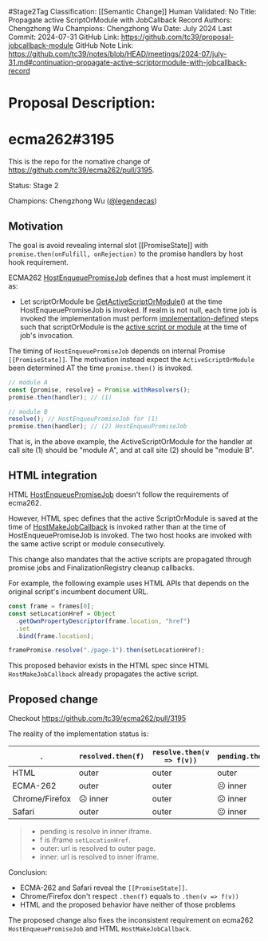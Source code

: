 #Stage2Tag
Classification: [[Semantic Change]]
Human Validated: No
Title: Propagate active ScriptOrModule with JobCallback Record
Authors: Chengzhong Wu
Champions: Chengzhong Wu
Date: July 2024
Last Commit: 2024-07-31
GitHub Link: https://github.com/tc39/proposal-jobcallback-module
GitHub Note Link: https://github.com/tc39/notes/blob/HEAD/meetings/2024-07/july-31.md#continuation-propagate-active-scriptormodule-with-jobcallback-record

# Proposal Description:
# ecma262#3195

This is the repo for the nomative change of https://github.com/tc39/ecma262/pull/3195.

Status: Stage 2

Champions: Chengzhong Wu ([@legendecas](https://github.com/legendecas))

## Motivation

The goal is avoid revealing internal slot [[PromiseState]] with
`promise.then(onFulfill, onRejection)` to the promise handlers by
host hook requirement.

ECMA262 [HostEnqueuePromiseJob](https://tc39.es/ecma262/#sec-hostenqueuepromisejob)
defines that a host must implement it as:

- Let scriptOrModule be [GetActiveScriptOrModule](https://tc39.es/ecma262/#sec-getactivescriptormodule)()
  at the time HostEnqueuePromiseJob is invoked. If realm is not null, each time job is invoked the
  implementation must perform [implementation-defined](https://tc39.es/ecma262/#implementation-defined)
  steps such that scriptOrModule is the [active script or module](https://tc39.es/ecma262/#job-activescriptormodule)
  at the time of job's invocation.

The timing of `HostEnqueuePromiseJob` depends on internal Promise
`[[PromiseState]]`. The motivation instead expect the `ActiveScriptOrModule`
been determined AT the time `promise.then()` is invoked.

```js
// module A
const {promise, resolve} = Promise.withResolvers();
promise.then(handler); // (1)

// module B
resolve(); // HostEnqueuPromiseJob for (1)
promise.then(handler); // (2) HostEnqueuPromiseJob
```

That is, in the above example, the ActiveScriptOrModule for the handler at call site (1)
should be "module A", and at call site (2) should be "module B".

## HTML integration

HTML [HostEnqueuePromiseJob](https://html.spec.whatwg.org/multipage/webappapis.html#hostenqueuepromisejob)
doesn't follow the requirements of ecma262.

However, HTML spec defines that the active ScriptOrModule is saved at the time of
[HostMakeJobCallback](https://html.spec.whatwg.org/multipage/webappapis.html#hostmakejobcallback)
is invoked rather than at the time of HostEnqueuePromiseJob is invoked. The two
host hooks are invoked with the same active script or module consecutively.

This change also mandates that the active scripts are propagated through
promise jobs and FinalizationRegistry cleanup callbacks.

For example, the following example uses HTML APIs that depends on the original
script's incumbent document URL.

```js
const frame = frames[0];
const setLocationHref = Object
  .getOwnPropertyDescriptor(frame.location, "href")
  .set
  .bind(frame.location);

framePromise.resolve("./page-1").then(setLocationHref);
```

This proposed behavior exists in the HTML spec since HTML
`HostMakeJobCallback` already propagates the active script.

## Proposed change

Checkout https://github.com/tc39/ecma262/pull/3195

The reality of the implementation status is:

 . | `resolved.then(f)` | `resolve.then(v => f(v))` | `pending.then(f)` | `pending.then(v => f(v))`
--- | --- | --- | --- | ---
HTML | outer | outer | outer | outer
ECMA-262 | outer | outer | ☹️ inner | ☹️ inner
Chrome/Firefox | ☹️ inner | outer | ☹️ inner | outer
Safari | outer | outer | ☹️ inner | ☹️ inner

> - pending is resolve in inner iframe.
> - f is iframe `setLocationHref`.
> - outer: url is resolved to outer page.
> - inner: url is resolved to inner iframe.

Conclusion:
- ECMA-262 and Safari reveal the `[[PromiseState]]`.
- Chrome/Firefox don't respect `.then(f)` equals to `.then(v => f(v))`
- HTML and the proposed behavior have neither of those problems

The proposed change also fixes the inconsistent requirement on ecma262
`HostEnqueuePromiseJob` and HTML `HostMakeJobCallback`.
